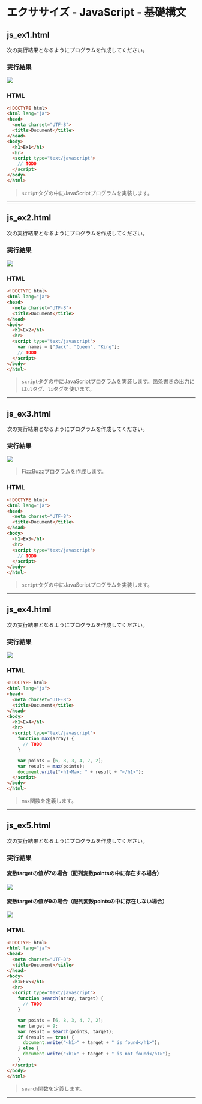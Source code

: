 # エクササイズ - JavaScript - 基礎構文

## js_ex1.html

次の実行結果となるようにプログラムを作成してください。

### 実行結果

![](img/09/01.png)


### HTML

```html
<!DOCTYPE html>
<html lang="ja">
<head>
  <meta charset="UTF-8">
  <title>Document</title>
</head>
<body>
  <h1>Ex1</h1>
  <hr>
  <script type="text/javascript">
    // TODO
  </script>
</body>
</html>
```

> `script`タグの中にJavaScriptプログラムを実装します。

---

## js_ex2.html

次の実行結果となるようにプログラムを作成してください。

### 実行結果

![](img/09/02.png)


### HTML

```html
<!DOCTYPE html>
<html lang="ja">
<head>
  <meta charset="UTF-8">
  <title>Document</title>
</head>
<body>
  <h1>Ex2</h1>
  <hr>
  <script type="text/javascript">
    var names = ["Jack", "Queen", "King"];
    // TODO
  </script>
</body>
</html>
```

> `script`タグの中にJavaScriptプログラムを実装します。箇条書きの出力には`ul`タグ、`li`タグを使います。

---

## js_ex3.html

次の実行結果となるようにプログラムを作成してください。

### 実行結果

![](img/09/03.png)

> FizzBuzzプログラムを作成します。

### HTML

```html
<!DOCTYPE html>
<html lang="ja">
<head>
  <meta charset="UTF-8">
  <title>Document</title>
</head>
<body>
  <h1>Ex3</h1>
  <hr>
  <script type="text/javascript">
    // TODO
  </script>
</body>
</html>
```

> `script`タグの中にJavaScriptプログラムを実装します。

---

## js_ex4.html

次の実行結果となるようにプログラムを作成してください。

### 実行結果

![](img/09/04.png?ab)

### HTML

```html
<!DOCTYPE html>
<html lang="ja">
<head>
  <meta charset="UTF-8">
  <title>Document</title>
</head>
<body>
  <h1>Ex4</h1>
  <hr>
  <script type="text/javascript">
    function max(array) {
      // TODO
    }

    var points = [6, 8, 3, 4, 7, 2];
    var result = max(points);
    document.write("<h1>Max: " + result + "</h1>");
  </script>
</body>
</html>
```

> `max`関数を定義します。

---

## js_ex5.html

次の実行結果となるようにプログラムを作成してください。

### 実行結果

#### 変数targetの値が7の場合（配列変数pointsの中に存在する場合）

![](img/09/05.png)

#### 変数targetの値が9の場合（配列変数pointsの中に存在しない場合）

![](img/09/05_2.png)

### HTML

```html
<!DOCTYPE html>
<html lang="ja">
<head>
  <meta charset="UTF-8">
  <title>Document</title>
</head>
<body>
  <h1>Ex5</h1>
  <hr>
  <script type="text/javascript">
    function search(array, target) {
      // TODO
    }

    var points = [6, 8, 3, 4, 7, 2];
    var target = 9;
    var result = search(points, target);
    if (result == true) {
      document.write("<h1>" + target + " is found</h1>");
    } else {
      document.write("<h1>" + target + " is not found</h1>");
    }
  </script>
</body>
</html>
```

> `search`関数を定義します。

---
